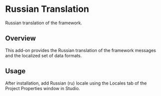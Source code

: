 # Russian Translation

Russian translation of the framework.

## Overview

This add-on provides the Russian translation of the framework messages and the localized set of data formats.

## Usage

After installation, add Russian (ru) locale using the Locales tab of the Project Properties window in Studio.